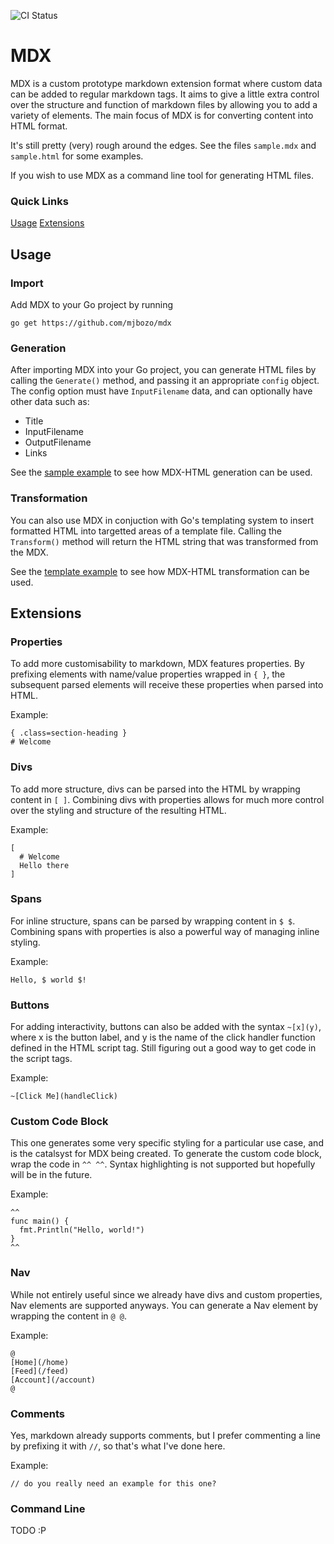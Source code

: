 ![CI Status](https://github.com/matt-bourke/mdx/actions/workflows/go.yml/badge.svg)

# MDX
MDX is a custom prototype markdown extension format where custom data can be added to regular markdown tags.
It aims to give a little extra control over the structure and function of markdown files by allowing you to add 
a variety of elements. The main focus of MDX is for converting content into HTML format.

It's still pretty (very) rough around the edges. See the files `sample.mdx` and `sample.html` for some examples.

If you wish to use MDX as a command line tool for generating HTML files.


### Quick Links
[Usage](#Usage)
[Extensions](#Extensions)

## Usage
### Import
Add MDX to your Go project by running
```
go get https://github.com/mjbozo/mdx
```

### Generation
After importing MDX into your Go project, you can generate HTML files by calling the `Generate()` method, and passing
it an appropriate `config` object. The config option must have `InputFilename` data, and can optionally have other data
such as:
- Title
- InputFilename
- OutputFilename
- Links

See the [sample example](https://github.com/mjbozo/mdx/tree/main/examples/sample) to see how MDX-HTML generation can
be used.

### Transformation
You can also use MDX in conjuction with Go's templating system to insert formatted HTML into targetted areas of a
template file. Calling the `Transform()` method will return the HTML string that was transformed from the MDX.

See the [template example](https://github.com/mjbozo/mdx/tree/main/examples/template) to see how MDX-HTML transformation
can be used.

## Extensions
### Properties
To add more customisability to markdown, MDX features properties. By prefixing elements with name/value properties
wrapped in `{ }`, the subsequent parsed elements will receive these properties when parsed into HTML.

Example:
```mdx
{ .class=section-heading }
# Welcome
```

### Divs
To add more structure, divs can be parsed into the HTML by wrapping content in `[ ]`. Combining divs with properties
allows for much more control over the styling and structure of the resulting HTML.

Example:
```mdx
[
  # Welcome
  Hello there
]
```

### Spans
For inline structure, spans can be parsed by wrapping content in `$ $`. Combining spans with properties is also a
powerful way of managing inline styling.

Example:
```mdx
Hello, $ world $!
```

### Buttons
For adding interactivity, buttons can also be added with the syntax `~[x](y)`, where x is the button label, and y is
the name of the click handler function defined in the HTML script tag. Still figuring out a good way to get code in the
script tags.

Example:
```mdx
~[Click Me](handleClick)
```

### Custom Code Block
This one generates some very specific styling for a particular use case, and is the catalsyst for MDX being created.
To generate the custom code block, wrap the code in `^^ ^^`. Syntax highlighting is not supported but hopefully will be
in the future.

Example:
```mdx
^^
func main() {
  fmt.Println("Hello, world!")
}
^^
```

### Nav
While not entirely useful since we already have divs and custom properties, Nav elements are supported anyways. You can
generate a Nav element by wrapping the content in `@ @`.

Example:
```mdx
@
[Home](/home)
[Feed](/feed)
[Account](/account)
@
```

### Comments
Yes, markdown already supports comments, but I prefer commenting a line by prefixing it with `//`, so that's what I've
done here.

Example:
```mdx
// do you really need an example for this one?
```


### Command Line
TODO :P
